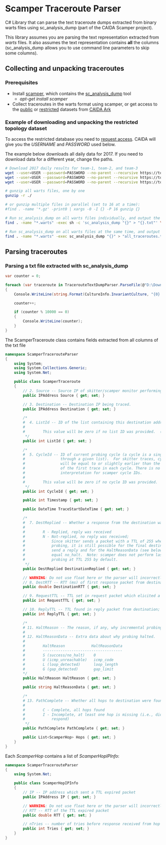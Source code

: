 # Scamper Traceroute Parser
C# Library that can parse the text traceroute dumps extracted from binary warts files using sc_analysis_dump (part of the CAIDA Scamper project).

This library assumes you are parsing the text representation extracted from *warts* files. It also assumes the text representation contains **all** the columns (sc_analysis_dump allows you to use command line parameters to skip some columns).

## Collecting and unpacking traceroutes

### Prerequisites
- Install [scamper](https://www.caida.org/tools/measurement/scamper/), which contains the [sc_analysis_dump](https://www.caida.org/tools/measurement/scamper/man/sc_analysis_dump.1.pdf) tool
  - *apt-get install scamper*
- Collect traceroutes in the warts format using scamper, or get access to the [public](https://www.caida.org/data/active/ipv4_routed_24_topology_dataset.xml) or [restricted](https://www.caida.org/data/active/ipv4_routed_24_topology_dataset.xml) datasets from [CAIDA Ark](https://www.caida.org/projects/ark/topo_datasets.xml)

### Example of downloading and unpacking the restricted topology dataset
To access the restricted database you need to [request access](https://www.caida.org/data/active/topology_request.xml). CAIDA will give you the *USERNAME* and *PASSWORD* used below.

The example below downloads all daily data for 2017. If you need to download data for a different year, change the paths.

```Bash
# Download 2017 daily results for team-1, team-2, and team-3
wget --user=USER --password=PASSWORD --no-parent --recursive https://topo-data.caida.org/team-probing/list-7.allpref24/team-1/daily/2017/
wget --user=USER --password=PASSWORD --no-parent --recursive https://topo-data.caida.org/team-probing/list-7.allpref24/team-2/daily/2017/
wget --user=USER --password=PASSWORD --no-parent --recursive https://topo-data.caida.org/team-probing/list-7.allpref24/team-3/daily/2017/

# gunzip all warts files, one by one
gunzip -r ./

# or gunzip multiple files in parallel (set to 16 at a time):
#find . -name '*.gz' -print0 | xargs -0 -I {} -P 16 gunzip {}

# Run sc_analysis_dump on all warts files individually, and output the result as individual .txt files, one for each warts file
find . -name "*.warts" -exec sh -c 'sc_analysis_dump "{}" > "{}.txt"' \;

# Run sc_analysis_dump on all warts files at the same time, and output a single .txt file
find . -name "*.warts" -exec sc_analysis_dump "{}" > "all_traceroutes.txt" +
```
## Parsing traceroutes

### Parsing a txt file extracted with sc_analysis_dump

```C#
var counter = 0;

foreach (var traceroute in TracerouteTextDumpParser.ParseFile(@"D:\Downloads\daily.txt"))
{
    Console.WriteLine(string.Format(CultureInfo.InvariantCulture, "{0} - {1} - {2}", traceroute.Source, traceroute.Destination, traceroute.Hops.Count));

    counter++;

    if (counter % 10000 == 0)
    {
        Console.WriteLine(counter);
    }
}
```

The ScamperTraceroute class contains fields extracted from all columns of the txt file

```C#
namespace ScamperTracerouteParser
{
    using System;
    using System.Collections.Generic;
    using System.Net;

    public class ScamperTraceroute
    {
        // 2. Source -- Source IP of skitter/scamper monitor performing the trace.
        public IPAddress Source { get; set; }

        // 3. Destination -- Destination IP being traced.
        public IPAddress Destination { get; set; }

        /*
        #  4. ListId -- ID of the list containing this destination address.
        #
        #        This value will be zero if no list ID was provided.  (uint32_t)
         */
        public int ListId { get; set; }

        /*
        #  5. CycleId -- ID of current probing cycle (a cycle is a single run
        #                through a given list).  For skitter traces, cycle IDs
        #                will be equal to or slightly earlier than the timestamp
        #                of the first trace in each cycle. There is no standard
        #                interpretation for scamper cycle IDs.
        #
        #        This value will be zero if no cycle ID was provided.  (uint32_t)
         */
        public int CycleId { get; set; }

        public int Timestamp { get; set; }

        public DateTime TraceStartDateTime { get; set; }

        /*
        #  7. DestReplied -- Whether a response from the destination was received.
        #
        #        R - Replied, reply was received
        #        N - Not-replied, no reply was received;
        #            Since skitter sends a packet with a TTL of 255 when it halts
        #            probing, it is still possible for the final destination to
        #            send a reply and for the HaltReasonData (see below) to not
        #            equal no_halt.  Note: scamper does not perform last-ditch
        #            probing at TTL 255 by default.
         */
        public DestReplied DestinationReplied { get; set; }

        // WARNING: Do not use float here or the parser will incorrectly store some values
        // 8. DestRTT -- RTT (ms) of first response packet from destination. 0 if DestReplied is N.
        public double DestinationRTT { get; set; }

        // 9. RequestTTL -- TTL set in request packet which elicited a response (echo reply) from the destination. 0 if DestReplied is N.
        public int RequestTTL { get; set; }

        // 10. ReplyTTL -- TTL found in reply packet from destination; 0 if DestReplied is N.
        public int ReplyTTL { get; set; }

        /*
        # 11. HaltReason -- The reason, if any, why incremental probing stopped.
        #
        # 12. HaltReasonData -- Extra data about why probing halted.
        #
        #        HaltReason            HaltReasonData
        #        ------------------------------------
        #        S (success/no_halt)    0
        #        U (icmp_unreachable)   icmp_code
        #        L (loop_detected)      loop_length
        #        G (gap_detected)       gap_limit
        */
        public HaltReason HaltReason { get; set; }

        public string HaltReasonData { get; set; }

        /*
        # 13. PathComplete -- Whether all hops to destination were found.
        #
        #        C - Complete, all hops found
        #        I - Incomplete, at least one hop is missing (i.e., did not
        #            respond)
         */
        public PathComplete PathComplete { get; set; }

        public List<ScamperHop> Hops { get; set; }
    }
}
```

Each *ScamperHop* contains a list of *ScamperHopIPInfo*:

```C#
namespace ScamperTracerouteParser
{
    using System.Net;

    public class ScamperHopIPInfo
    {
        // IP -- IP address which sent a TTL expired packet
        public IPAddress IP { get; set; }

        // WARNING: Do not use float here or the parser will incorrectly store some values
        // RTT -- RTT of the TTL expired packet
        public double RTT { get; set; }

        // nTries -- number of tries before response received from hop
        public int Tries { get; set; }
    }
}
```
